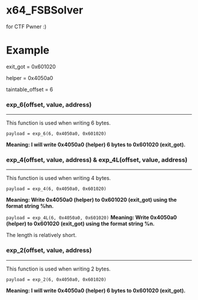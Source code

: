 # x64_FSBSolver
for CTF Pwner :)

# Example
exit_got = 0x601020

helper = 0x4050a0

taintable_offset = 6

### exp_6(offset, value, address)
---
This function is used when writing 6 bytes.

`payload = exp_6(6, 0x4050a0, 0x601020)`

**Meaning: I will write 0x4050a0 (helper) 6 bytes to 0x601020 (exit_got).**

### exp_4(offset, value, address) & exp_4L(offset, value, address)
---
This function is used when writing 4 bytes.

`payload = exp_4(6, 0x4050a0, 0x601020)`

**Meaning: Write 0x4050a0 (helper) to 0x601020 (exit_got) using the format string %hn.**

`payload = exp_4L(6, 0x4050a0, 0x601020)`
**Meaning: Write 0x4050a0 (helper) to 0x601020 (exit_got) using the format string %n.**

The length is relatively short.

### exp_2(offset, value, address)
---
This function is used when writing 2 bytes.

`payload = exp_2(6, 0x4050a0, 0x601020)`

**Meaning: I will write 0x4050a0 (helper) 6 bytes to 0x601020 (exit_got).**




